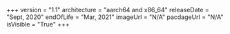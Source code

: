 +++
version = "1.1"
architecture = "aarch64 and x86_64"
releaseDate = "Sept, 2020"
endOfLife = "Mar, 2021"
imageUrl = "N/A"
pacdageUrl = "N/A"
isVisible = "True"
+++
